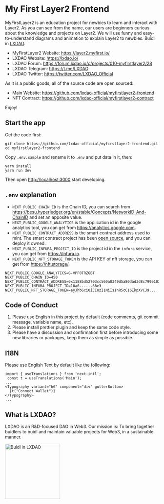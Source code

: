 # My First Layer2 Frontend

MyFirstLayer2 is an education project for newbies to learn and interact with Layer2. As you can see from the name, our users are beginners curious about the knowledge and projects on Layer2. We will use funny and easy-to-understand diagrams and animation to explain Layer2 to newbies. Buidl in [LXDAO](https://lxdao.io/).

-   MyFirstLayer2 Website: <https://layer2.myfirst.io/>
-   LXDAO Website: <https://lxdao.io/>
-   LXDAO Forum: <https://forum.lxdao.io/c/projects/010-myfirstlayer2/28>
-   LXDAO Telegram: <https://t.me/LXDAO>
-   LXDAO Twitter: <https://twitter.com/LXDAO_Official>

As it is a public goods, all of the source code are open sourced:

-   Main Website: <https://github.com/lxdao-official/myfirstlayer2-frontend>
-   NFT Contract: <https://github.com/lxdao-official/myfirstlayer2-contract>

Enjoy!

## Start the app

Get the code first:

```
git clone https://github.com/lxdao-official/myfirstlayer2-frontend.git
cd myfirstlayer2-frontend
```

Copy `.env.sample` and rename it to `.env` and put data in it, then:

```
yarn install
yarn run dev
```

Then open <http://localhost:3000> start developing.

## `.env` explanation

-   `NEXT_PUBLIC_CHAIN_ID` is the Chain ID, you can search from https://besu.hyperledger.org/en/stable/Concepts/NetworkID-And-ChainID and set an apposite value.
-   `NEXT_PUBLIC_GOOGLE_ANALYTICS` is the application id in the google analytics tool, you can get from https://analytics.google.com.
-   `NEXT_PUBLIC_CONTRACT_ADDRESS` is the smart contract address used to mint. The smart contract project has been [open source](https://github.com/lxdao-official/myfirstlayer2-contract), and you can deploy it owned.
-   `NEXT_PUBLIC_INFURA_PROJECT_ID` is the project id in the `infura` service, you can get from https://infura.io.
-   `NEXT_PUBLIC_NFT_STORAGE_TOKEN` is the API KEY of nft storage, you can get from https://nft.storage/.

```
NEXT_PUBLIC_GOOGLE_ANALYTICS=G-VPF0TRZGBT
NEXT_PUBLIC_CHAIN_ID=450
NEXT_PUBLIC_CONTRACT_ADDRESS=0x1188bd52703cc560a0349d5a80dad3d8c799e103
NEXT_PUBLIC_INFURA_PROJECT_ID=10a6......68e3
NEXT_PUBLIC_NFT_STORAGE_TOKEN=eyJhbGciOiJIUzI1NiIsInR5cCI6IkpXVCJ9......
```

## Code of Conduct

1. Please use English in this project by default (code comments, git commit message, variable name, etc).
2. Please install prettier plugin and keep the same code style.
3. Please have a discussion and confirmation first before introducing some new libraries or packages, keep them as simple as possible.

## I18N

Please use English Text by default like the following:

```
import { useTranslations } from 'next-intl';
 const t = useTranslations('Main');
...
<Typography variant="h6" component="div" gutterBottom>
  {t("Connect Wallet")}
</Typography>
...
```

## What is LXDAO?

LXDAO is an R&D-focused DAO in Web3. Our mission is: To bring together buidlers to buidl and maintain valuable projects for Web3, in a sustainable manner.

<a target="_blank" href="https://lxdao.io/"><img alt="Buidl in LXDAO" src="public/buildinlxdao.png" width="180" /></a>
